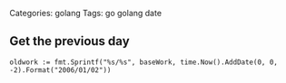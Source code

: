 Categories: golang
Tags: go
      golang
      date


## Get the previous day

    oldwork := fmt.Sprintf("%s/%s", baseWork, time.Now().AddDate(0, 0, -2).Format("2006/01/02"))